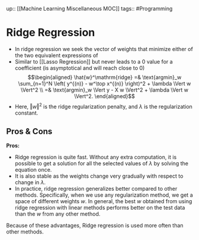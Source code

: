up:: [[Machine Learning Miscellaneous MOC]]
tags:: #Programming 
# Ridge Regression
- In ridge regression we seek the vector of weights that minimize either of the two equivalent expressions of
- Similar to [[Lasso Regression]] but never leads to a 0 value for a coefficient (is asymptotical and will reach close to 0)
$$\begin{aligned} \hat{w}^\mathrm{ridge} =& \text{argmin}_w \sum_{n=1}^N \left( y^{(n)} - w^\top x^{(n)} \right)^2 + \lambda \Vert w \Vert^2 \\ =& \text{argmin}_w \Vert y - X w \Vert^2 + \lambda \Vert w \Vert^2. \end{aligned}$$
- Here, $\Vert w \Vert^2$ is the ridge regularization penalty, and $\lambda$ is the regularization constant.
## Pros & Cons
**Pros:**
- Ridge regression is quite fast. Without any extra computation, it is possible to get a solution for all the selected values of $\lambda$ by solving the equation once.
- It is also stable as the weights change very gradually with respect to change in $\lambda$.
- In practice, ridge regression generalizes better compared to other methods. Specifically, when we use any regularization method, we get a space of different weights $w$. In general, the best $w$ obtained from using ridge regression with linear methods performs better on the test data than the $w$ from any other method.

Because of these advantages, Ridge regression is used more often than other methods.